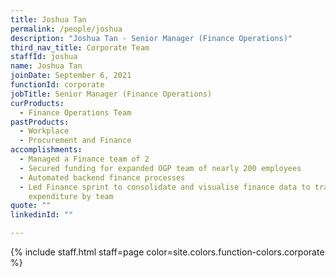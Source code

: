 ```yaml
---
title: Joshua Tan
permalink: /people/joshua
description: "Joshua Tan - Senior Manager (Finance Operations)"
third_nav_title: Corporate Team
staffId: joshua
name: Joshua Tan
joinDate: September 6, 2021
functionId: corporate
jobTitle: Senior Manager (Finance Operations)
curProducts:
  - Finance Operations Team
pastProducts:
  - Workplace
  - Procurement and Finance
accomplishments:
  - Managed a Finance team of 2
  - Secured funding for expanded OGP team of nearly 200 employees
  - Automated backend finance processes
  - Led Finance sprint to consolidate and visualise finance data to track OGP
    expenditure by team
quote: ""
linkedinId: ""

---
```


{% include staff.html staff=page color=site.colors.function-colors.corporate %}
